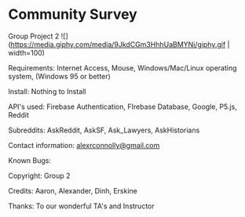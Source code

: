# Community Survey
Group Project 2 
![](https://media.giphy.com/media/9JkdCGm3HhhUaBMYNi/giphy.gif | width=100)


Requirements: Internet Access, Mouse, Windows/Mac/Linux operating system, (Windows 95 or better)

Install: Nothing to Install

API's used: Firebase Authentication, FIrebase Database, Google, P5.js, Reddit

Subreddits: AskReddit, AskSF, Ask_Lawyers, AskHistorians

Contact information: alexrconnolly@gmail.com

Known Bugs:

Copyright: Group 2

Credits: Aaron, Alexander, Dinh, Erskine

Thanks: To our wonderful TA's and Instructor
